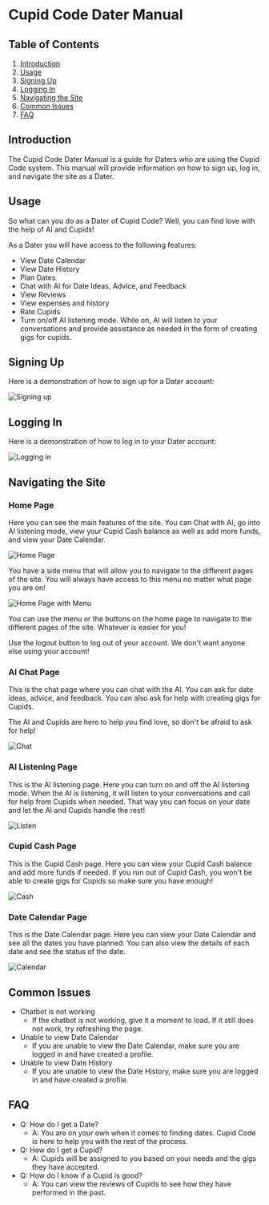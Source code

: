 # Cupid Code Dater Manual

## Table of Contents
1. [Introduction](#introduction)
2. [Usage](#usage)
3. [Signing Up](#signing-up)
4. [Logging In](#logging-in)
5. [Navigating the Site](#navigating-the-site)
6. [Common Issues](#common-issues)
7. [FAQ](#faq)


## Introduction

The Cupid Code Dater Manual is a guide for Daters who are using the Cupid Code system. 
This manual will provide information on how to sign up, log in, and navigate the site as a Dater.

## Usage

So what can you do as a Dater of Cupid Code? 
Well, you can find love with the help of AI and Cupids!

As a Dater you will have access to the following features:
- View Date Calendar
- View Date History
- Plan Dates
- Chat with AI for Date Ideas, Advice, and Feedback
- View Reviews
- View expenses and history
- Rate Cupids
- Turn on/off AI listening mode. While on, AI will listen to your conversations and provide assistance as needed in the form of creating gigs for cupids.


## Signing Up

Here is a demonstration of how to sign up for a Dater account:

![Signing up](dater_images/sign_up.png)

## Logging In

Here is a demonstration of how to log in to your Dater account:

![Logging in](dater_images/login.png)

## Navigating the Site

### Home Page

Here you can see the main features of the site. 
You can Chat with AI, go into AI listening mode, view your Cupid Cash balance as well as add more funds, and view your Date Calendar.

![Home Page](dater_images/home.png)

You have a side menu that will allow you to navigate to the different pages of the site. 
You will always have access to this menu no matter what page you are on!

![Home Page with Menu](dater_images/home_menu.png)

You can use the menu or the buttons on the home page to navigate to the different pages of the site. 
Whatever is easier for you!

Use the logout button to log out of your account. We don't want anyone else using your account!

### AI Chat Page

This is the chat page where you can chat with the AI. 
You can ask for date ideas, advice, and feedback. 
You can also ask for help with creating gigs for Cupids. 

The AI and Cupids are here to help you find love, so don't be afraid to ask for help! 

![Chat](dater_images/chat.png)

### AI Listening Page

This is the AI listening page. 
Here you can turn on and off the AI listening mode. 
When the AI is listening, it will listen to your conversations and call for help from Cupids when needed. 
That way you can focus on your date and let the AI and Cupids handle the rest!

![Listen](dater_images/listen.png)

### Cupid Cash Page

This is the Cupid Cash page. 
Here you can view your Cupid Cash balance and add more funds if needed. 
If you run out of Cupid Cash, you won't be able to create gigs for Cupids so make sure you have enough!

![Cash](dater_images/cash.png)

### Date Calendar Page

This is the Date Calendar page. 
Here you can view your Date Calendar and see all the dates you have planned. 
You can also view the details of each date and see the status of the date.

![Calendar](dater_images/calendar.png)

## Common Issues

- Chatbot is not working
  - If the chatbot is not working, give it a moment to load. If it still does not work, try refreshing the page.
- Unable to view Date Calendar
  - If you are unable to view the Date Calendar, make sure you are logged in and have created a profile.
- Unable to view Date History
  - If you are unable to view the Date History, make sure you are logged in and have created a profile.


## FAQ

- Q: How do I get a Date?
  - A: You are on your own when it comes to finding dates. Cupid Code is here to help you with the rest of the process.
- Q: How do I get a Cupid?
  - A: Cupids will be assigned to you based on your needs and the gigs they have accepted.
- Q: How do I know if a Cupid is good?
  - A: You can view the reviews of Cupids to see how they have performed in the past.
